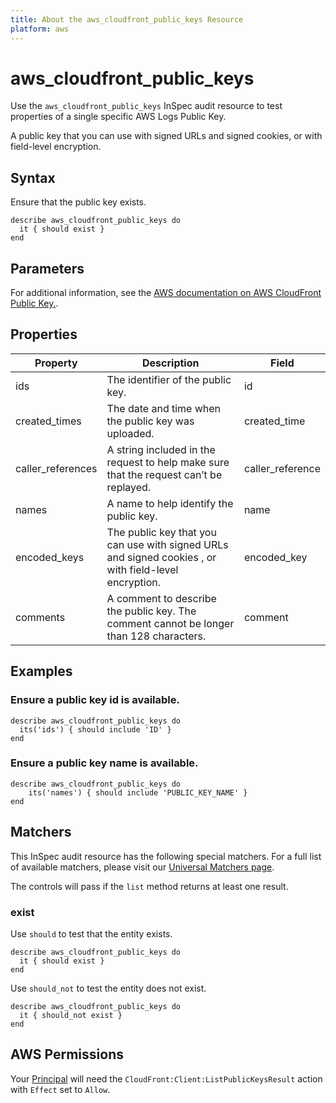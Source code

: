 ```yaml
---
title: About the aws_cloudfront_public_keys Resource
platform: aws
---
```


# aws_cloudfront_public_keys

Use the `aws_cloudfront_public_keys` InSpec audit resource to test properties of a single specific AWS Logs Public Key.

A public key that you can use with signed URLs and signed cookies, or with field-level encryption.

## Syntax

Ensure that the public key exists.

    describe aws_cloudfront_public_keys do
      it { should exist }
    end

## Parameters

For additional information, see the [AWS documentation on AWS CloudFront Public Key.](https://docs.aws.amazon.com/AWSCloudFormation/latest/UserGuide/aws-resource-cloudfront-publickey.html).

## Properties

| Property | Description | Field | 
| --- | --- | --- |
| ids | The identifier of the public key. | id |
| created_times | The date and time when the public key was uploaded. | created_time |
| caller_references | A string included in the request to help make sure that the request can’t be replayed. | caller_reference |
| names | A name to help identify the public key. | name |
| encoded_keys | The public key that you can use with signed URLs and signed cookies , or with field-level encryption. | encoded_key |
| comments | A comment to describe the public key. The comment cannot be longer than 128 characters. | comment |

## Examples

### Ensure a public key id is available.
    describe aws_cloudfront_public_keys do
      its('ids') { should include 'ID' }
    end

### Ensure a public key name is available.
    describe aws_cloudfront_public_keys do
        its('names') { should include 'PUBLIC_KEY_NAME' }
    end

## Matchers

This InSpec audit resource has the following special matchers. For a full list of available matchers, please visit our [Universal Matchers page](https://www.inspec.io/docs/reference/matchers/).

The controls will pass if the `list` method returns at least one result.

### exist

Use `should` to test that the entity exists.

    describe aws_cloudfront_public_keys do
      it { should exist }
    end

Use `should_not` to test the entity does not exist.

    describe aws_cloudfront_public_keys do
      it { should_not exist }
    end

## AWS Permissions

Your [Principal](https://docs.aws.amazon.com/IAM/latest/UserGuide/intro-structure.html#intro-structure-principal) will need the `CloudFront:Client:ListPublicKeysResult` action with `Effect` set to `Allow`.